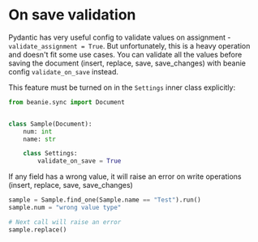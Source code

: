 # On save validation

Pydantic has very useful config to validate values on assignment - `validate_assignment = True`. But unfortunately, this is a heavy operation and doesn't fit some use cases.
You can validate all the values before saving the document (insert, replace, save, save_changes) with beanie config `validate_on_save` instead.

This feature must be turned on in the `Settings` inner class explicitly:

```python
from beanie.sync import Document


class Sample(Document):
    num: int
    name: str

    class Settings:
        validate_on_save = True
```

If any field has a wrong value, it will raise an error on write operations (insert, replace, save, save_changes)

```python
sample = Sample.find_one(Sample.name == "Test").run()
sample.num = "wrong value type"

# Next call will raise an error
sample.replace()
```
